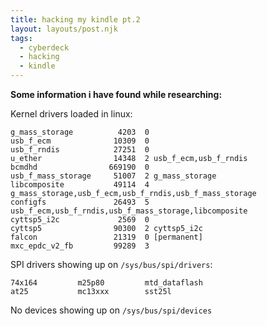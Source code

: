 ```yaml
---
title: hacking my kindle pt.2
layout: layouts/post.njk
tags:
  - cyberdeck
  - hacking
  - kindle
---
```


**Some information i have found while researching:**

Kernel drivers loaded in linux:

```
g_mass_storage          4203  0
usb_f_ecm              10309  0
usb_f_rndis            27251  0
u_ether                14348  2 usb_f_ecm,usb_f_rndis
bcmdhd                669190  0
usb_f_mass_storage     51007  2 g_mass_storage
libcomposite           49114  4 g_mass_storage,usb_f_ecm,usb_f_rndis,usb_f_mass_storage
configfs               26493  5 usb_f_ecm,usb_f_rndis,usb_f_mass_storage,libcomposite
cyttsp5_i2c             2569  0
cyttsp5                90300  2 cyttsp5_i2c
falcon                 21319  0 [permanent]
mxc_epdc_v2_fb         99289  3
```

SPI drivers showing up on `/sys/bus/spi/drivers`:
```
74x164         m25p80         mtd_dataflash
at25           mc13xxx        sst25l
```

No devices showing up on `/sys/bus/spi/devices`

